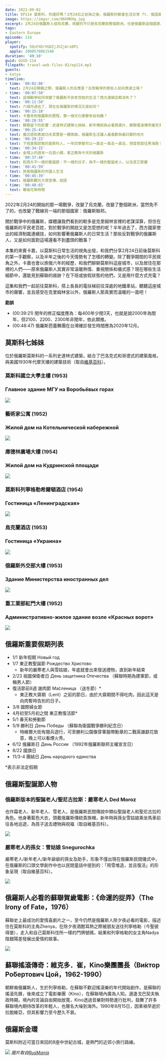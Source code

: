 ```yaml
---
date: 2022-09-02
title: EP114 莫斯科，你還好嗎？2月24日之前與之後，俄羅斯的都會生活日常 ft. 俄語森林 卡嘉
image: https://imgur.com/O6kMKHq.jpg
excerpt: 2月24日俄羅斯入侵烏克蘭，改變的不只是烏克蘭與整個歐洲，也是俄羅斯這個國家。在克里姆林宮以外的人們，是怎麼看待這場戰爭？這場軍事行動如何改變了他們的生活？至今已經超過六個月，老百姓的生活中又有哪些變與不變？讓我們跟著旅俄六年的卡嘉一起去看看莫斯科現在的情況吧！
tags:
- Eastern Europe
episode: 114
player:
  spotify: 5QsFXDrVGDZjJhZjArxBP1
  apple: 1000578061540
duration: '49:10'
guid: GUID-114
filepath: travel-wok-files-02/ep114.mp3
guests:
- katya
timeline:
- time: '00:02:06'
  text: 2月24日開戰之際，俄羅斯人的反應是？反對戰爭的那些人如何表達立場？
- time: '00:07:50'
  text: 這場戰爭如何改變了俄羅斯平民老百姓的生活？西方連鎖店都消失了？
- time: '00:11:50'
  text: 六個月過去了，現在在俄羅斯的情況又是如何？
- time: '00:15:18'
  text: 卡嘉來到俄羅斯的歷程，第一個文化衝擊來自地鐵？
- time: '00:20:55'
  text: 蘇聯留下的影響：史達林式建築七姊妹、新年傳統與必看賀歲片、蘇聯搖滾傳奇維克多．崔
- time: '00:25:43'
  text: 儀式感和表面功夫其實是一體兩面，俄羅斯生活讓人最喜歡與最討厭的地方
- time: '00:29:22'
  text: 下班放假狀態的莫斯科人，一年四季都可以一直走一直走一直走，想度假就往黑海跑？
- time: '00:34:15'
  text: 金環上的週末一日遊小鎮，東正教與今天的俄羅斯
- time: '00:37:40'
  text: 和西方不一樣的聖誕節：不一樣的日子，與不一樣的聖誕老人，以及其它節慶
- time: '00:41:59'
  text: 旅居俄羅斯的外國人生活
- time: '00:45:39'
  text: 俄羅斯觀光大使宣傳，結語
- time: '00:48:03'
  text: 幕後花絮時間
---
```

2022年2月24的開始的那一場戰爭，改變了烏克蘭，改變了整個歐洲，當然免不了的，也改變了戰線另一端的那個國家：俄羅斯聯邦。

關於戰爭中的俄羅斯，媒體讓我們看到的較多是克里姆林宮裡的老謀深算，但住在俄羅斯的平民老百姓，對於戰爭的開啟又是怎麼想的呢？半年過去了，西方國家使出的經濟制裁連續技，如何影響著俄羅斯人的日常生活？那些反對戰爭的俄羅斯人，又是如何面對這場還看不到盡頭的戰事？

本集的來賓卡嘉，以莫斯科日常生活的視角出發，和我們分享2月24日前後莫斯科的第一手觀察，以及半年之後的今天情勢有了怎樣的轉變。除了戰爭期間的平民視角之外，卡嘉也會以旅俄六年的經歷，和我們聊聊莫斯科這座城市，以及居住在那裡的人們——原來俄羅斯人其實非常溫暖熱情、重視關係和儀式感？現在哪些生活細節中，還能見到蘇聯的痕跡？在下班或放假狀態的他們，又是用什麼方式充電？

這集和我們一起前往莫斯科，搭上長長的電扶梯前往深處的地鐵車站，聽聽這座城市的聲響，並且感受在克里姆林宮以外，俄羅斯人那真實而溫暖的一面吧！

**勘誤**

* (00:39:21) 閏年的修正幅度應為：每400年少閏3天，也就是說2000年為閏年，但2100、2200、2300年非閏年，依此類推。
* (00:48:47) 俄羅斯芭蕾舞團在台灣確診發生時間應為2020年12月。

## 莫斯科七姊妹

位於俄羅斯莫斯科的一系列史達林式建築，結合了巴洛克式和哥德式的建築風格，與美國1930年代摩天樓的建築技術（取自[維基百科](https://zh.wikipedia.org/zh-tw/%E4%B8%83%E5%A7%90%E5%A6%B9_(%E8%8E%AB%E6%96%AF%E7%A7%91))）。

### 莫斯科國立大學主樓 (1953)
### Главное здание МГУ на Воробьёвых горах
![](https://upload.wikimedia.org/wikipedia/commons/thumb/d/d8/Moskau_Uni.jpg/450px-Moskau_Uni.jpg)

### 藝術家公寓 (1952)
### Жилой дом на Котельнической набережной
![](https://upload.wikimedia.org/wikipedia/commons/thumb/9/95/Kotelnicheskaya_Tower_00.jpg/450px-Kotelnicheskaya_Tower_00.jpg)

### 庫德林廣場大樓 (1954)
### Жилой дом на Кудринской площади
![](https://upload.wikimedia.org/wikipedia/commons/thumb/4/4c/Kudrinskaya_Square_Building_in_Moscow.jpg/450px-Kudrinskaya_Square_Building_in_Moscow.jpg)

### 莫斯科列寧格勒希爾頓酒店 (1954)
### Гостиница «Ленинградская»
![](https://upload.wikimedia.org/wikipedia/commons/thumb/a/a3/Leningradskaja002.JPG/450px-Leningradskaja002.JPG)

### 烏克蘭酒店 (1953)
### Гостиница «Украина»
![](https://upload.wikimedia.org/wikipedia/commons/thumb/9/96/Hotel_Ukraina.jpg/450px-Hotel_Ukraina.jpg)

### 俄羅斯外交部大樓 (1953)
### Здание Министерства иностранных дел
![](https://upload.wikimedia.org/wikipedia/commons/thumb/d/d1/RIAN_archive_97025_The_Foreign_Ministry_of_Russia.jpg/450px-RIAN_archive_97025_The_Foreign_Ministry_of_Russia.jpg)

### 重工業部紅門大樓 (1952)
### Административно-жилое здание возле «Красных ворот»
![](https://upload.wikimedia.org/wikipedia/commons/thumb/0/01/Moscow%2C_Dushkin%27s_Tower.jpg/450px-Moscow%2C_Dushkin%27s_Tower.jpg)

## 俄羅斯重要假期列表

* 1/1 新年假期 Новый год
* 1/7 東正教聖誕節 Рождество Христово
  * 新年的嚴寒老人與雪姑娘，年底就會出來發送禮物，直到新年結束
* 2/23 祖國保衛者日 День защитника Отечества （蘇聯時期為建軍節，或稱男人節）
* 復活節前8週 謝肉節 Ма́сленица （送冬節）*
  * 東正教大齋期（Lent）之前的節日，由於大齋期間不得吃肉，因此這天是向肉暫時告別的日子。
* 3/8 國際婦女節
* 4月初至5月初之間 東正教復活節*
* 5/1 春天和勞動節
* 5/9 勝利日 День Победы （蘇聯為衛國戰爭勝利紀念日）
  * 特維爾大街有閱兵遊行，可至勝利公園像穿軍服帶勳章的二戰英雄獻花致意，晚上可以看煙火秀。
* 6/12 俄羅斯日 День России （1992年俄羅斯聯邦主權宣言日）
* 8/22 國旗日
* 11/3-4 團結日 День народного единства

*表示非法定假期

## 俄羅斯聖誕節人物

### 俄羅斯版本的聖誕老人/聖尼古拉斯：嚴寒老人 Ded Moroz

也作霜老人、新年老人、雪老人，是俄羅斯民間傳說中類似聖誕老人和聖尼古拉的角色。他身著藍色大衣，頭戴俄羅斯傳統貴族帽，新年時與孫女雪姑娘乘坐馬車前往各地巡遊，為孩子送去禮物與祝福（取自維基百科）。

![](https://upload.wikimedia.org/wikipedia/commons/thumb/c/ce/Ded_Moroz_72.jpg/300px-Ded_Moroz_72.jpg)

### 嚴寒老人的孫女：雪姑娘 Snegurochka

嚴寒老人/新年老人/新年爺爺的孫女及助手，形象不僅出現在俄羅斯民間儀式中，在俄羅斯的口頭文學創作中也以民間童話中提到的：「用雪堆造，並且復活」的形象呈現（取自維基百科）。

![](https://upload.wikimedia.org/wikipedia/commons/thumb/5/5f/Vasnetsov_Snegurochka.jpg/300px-Vasnetsov_Snegurochka.jpg)

## 俄羅斯人必看的蘇聯賀歲電影：《命運的捉弄》（The Irony of Fate，1976）

蘇聯史上最成功的愛情喜劇片之一，至今仍然是俄羅斯人除夕夜必看的電影，描述住在莫斯科的主角Zhenya，在除夕夜酒酣耳熱之際被朋友送往列寧格勒（今聖彼得堡），走入和自己莫斯科住所一樣的門牌號碼，結果和列寧格勒的女主角Nadya陰錯陽差發展出愛情的故事。

![](https://upload.wikimedia.org/wikipedia/en/4/4b/Irony_of_Fate_poster.jpg)

## 蘇聯搖滾傳奇：維克多．崔，Kino樂團團長（Ви́ктор Ро́бертович Цой，1962-1990）

朝鮮裔俄羅斯人，生於列寧格勒，在蘇聯不歡迎搖滾樂的年代開始創作，是蘇聯的搖滾先鋒，後來成立了電影樂團（Kino），在蘇聯境內廣為人知。適逢戈巴契夫執政時期，境內的言論自由開始放寬，Kino透過音樂對時勢進行批判，鼓舞了許多蘇聯境內期待改革的年輕人，也聲名大噪到海外。1990年8月15日，因車禍早逝於拉脫維亞，但其影響力至今歷久不衰。

## 俄羅斯金環

莫斯科附近可當日來回的8座中世紀古城，是熱門的近郊小旅行路線。

![](https://rusmania.com/perch/resources/goldenring.jpg)
*圖片取自[RusMania](https://rusmania.com/golden-ring)*

